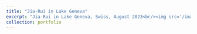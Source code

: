 ```yaml
---
title: "Jia-Rui in Lake Geneva"
excerpt: "Jia-Rui in Lake Geneva, Swiss, August 2023<br/><img src='/images/Geneva.jpg' width: 500px, height: auto>"
collection: portfolio
---
```

